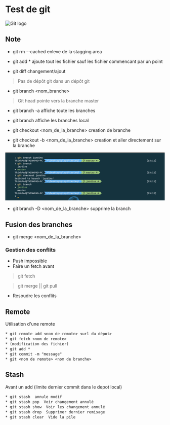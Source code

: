 # Test de git

![Git logo](https://res.cloudinary.com/practicaldev/image/fetch/s---Xg28U2u--/c_imagga_scale,f_auto,fl_progressive,h_420,q_auto,w_1000/https://dev-to-uploads.s3.amazonaws.com/i/q7uy4yxekcljpr70p2xk.png)

## Note
* git rm --cached enleve de la stagging area

* git add * ajoute tout les fichier sauf les fichier commencant par un point 

* git diff changement/ajout


> Pas de dépôt git dans un dépôt git

* git branch <nom_branche>

> Git head pointe vers la branche master

* git branch -a affiche toute les branches

* git branch affiche les branches local

 * git checkout <nom_de_la_branche> creation de branche 

* git checkout -b <nom_de_la_branche> creation et aller directement sur la branche
 
![Git logo](/assets/capt01.png)

* git branch -D <nom_de_la_branche> supprime la branch

## Fusion des branches
 * git merge <nom_de_la_branche>

### Gestion des conflits
 * Push impossible 
 * Faire un fetch avant
  > git fetch
  
  > git merge || git pull
 * Resoudre les conflits

## Remote
 Utilisation d'une remote

    * git remote add <nom de remote> <url du dépot>
    * git fetch <nom de remote>
    * (modification des fichier)
    * git add *
    * git commit -m "message"
    * git <nom de remote> <nom de branche>

## Stash
Avant un add (limite dernier commit dans le depot local)

    * git stash  annule modif
    * git stash pop  Voir changement annulé
    * git stash show  Voir les changement annulé
    * git stash drop  Supprimer dernier remisage
    * git stash clear  Vide la pile

<!-- ## Pull request -->